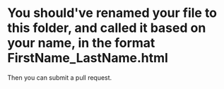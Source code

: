 # You should've renamed your file to this folder, and called it based on your name, in the format FirstName_LastName.html

Then you can submit a pull request.
